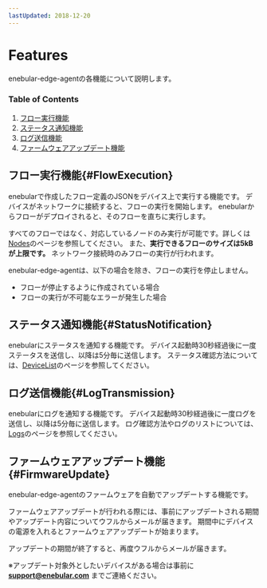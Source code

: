 ```yaml
---
lastUpdated: 2018-12-20
---
```


# Features

enebular-edge-agentの各機能について説明します。

### Table of Contents

1. [フロー実行機能](#FlowExecution)
1. [ステータス通知機能](#StatusNotification)
1. [ログ送信機能](#LogTransmission)
1. [ファームウェアアップデート機能](#FirmwareUpdate)

## フロー実行機能{#FlowExecution}

enebularで作成したフロー定義のJSONをデバイス上で実行する機能です。
デバイスがネットワークに接続すると、フローの実行を開始します。
enebularからフローがデプロイされると、そのフローを直ちに実行します。

すべてのフローではなく、対応しているノードのみ実行が可能です。詳しくは[Nodes](./Nodes.md)のページを参照してください。
また、**実行できるフローのサイズは5kBが上限です。** 
ネットワーク接続時のみフローの実行が行われます。

enebular-edge-agentは、以下の場合を除き、フローの実行を停止しません。
- フローが停止するように作成されている場合
- フローの実行が不可能なエラーが発生した場合

## ステータス通知機能{#StatusNotification}

enebularにステータスを通知する機能です。
デバイス起動時30秒経過後に一度ステータスを送信し、以降は5分毎に送信します。
ステータス確認方法については、[DeviceList](./../Device/DeviceList.md)のページを参照してください。

## ログ送信機能{#LogTransmission}

enebularにログを通知する機能です。
デバイス起動時30秒経過後に一度ログを送信し、以降は5分毎に送信します。
ログ確認方法やログのリストについては、[Logs](./../Device/Logs.md)のページを参照してください。

## ファームウェアアップデート機能{#FirmwareUpdate}

enebular-edge-agentのファームウェアを自動でアップデートする機能です。

ファームウェアアップデートが行われる際には、事前にアップデートされる期間やアップデート内容についてウフルからメールが届きます。
期間中にデバイスの電源を入れるとファームウェアアップデートが始まります。

アップデートの期間が終了すると、再度ウフルからメールが届きます。

※アップデート対象外としたいデバイスがある場合は事前に **support@enebular.com** までご連絡ください。